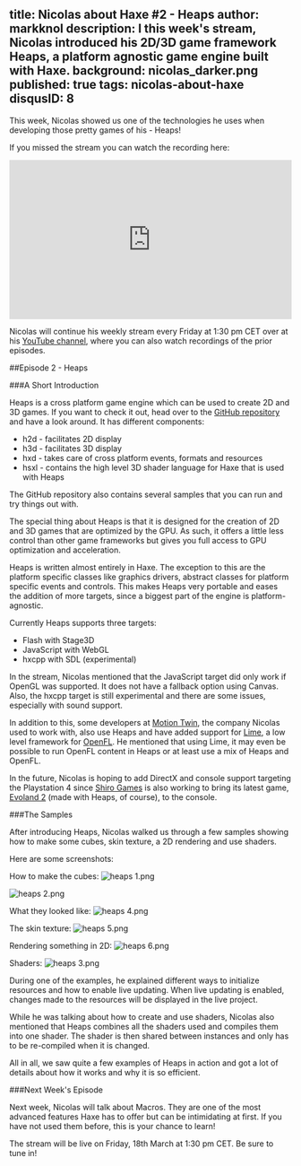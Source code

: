 title: Nicolas about Haxe #2 - Heaps
author: markknol
description: I this week's stream, Nicolas introduced his 2D/3D game framework Heaps, a platform agnostic game engine built with Haxe. 
background: nicolas_darker.png
published: true
tags: nicolas-about-haxe
disqusID: 8
---

This week, Nicolas showed us one of the technologies he uses when developing those pretty games of his - Heaps! 

If you missed the stream you can watch the recording here:

<div style="text-align:center" markdown="1">
	<div style="position:relative;height:0;padding-bottom:56.25%"><iframe src="https://www.youtube.com/embed/-WeGME_T9Ew?ecver=2" width="640" height="360" frameborder="0" style="position:absolute;width:100%;height:100%;left:0"><a href="https://www.youtube.com/watch?feature=player_embedded&v=-WeGME_T9Ew" target="_blank">
        <img src="https://img.youtube.com/vi/-WeGME_T9Ew/0.jpg" alt="Nicolas about Haxe Episode 2 Heaps" />
    </a></iframe></div>
</div>

Nicolas will continue his weekly stream every Friday at 1:30 pm CET over at his [YouTube channel](https://www.youtube.com/user/MTwarp), where you can also watch recordings of the prior episodes.

##Episode 2 - Heaps

###A Short Introduction

Heaps is a cross platform game engine which can be used to create 2D and 3D games. If you want to check it out, head over to the [GitHub repository](https://github.com/ncannasse/heaps) and have a look around. It has different components:

* h2d - facilitates 2D display
* h3d - facilitates 3D display
* hxd - takes care of cross platform events, formats and resources
* hsxl - contains the high level 3D shader language for Haxe that is used with Heaps

The GitHub repository also contains several samples that you can run and try things out with.

The special thing about Heaps is that it is designed for the creation of 2D and 3D games that are optimized by the GPU. As such, it offers a little less control than other game frameworks but gives you full access to GPU optimization and acceleration.

Heaps is written almost entirely in Haxe. The exception to this are the platform specific classes like graphics drivers, abstract classes for platform specific events and controls. This makes Heaps very portable and eases the addition of more targets, since a biggest part of the engine is platform-agnostic.

Currently Heaps supports three targets:

* Flash with Stage3D
* JavaScript with WebGL
* hxcpp with SDL (experimental)

In the stream, Nicolas mentioned that the JavaScript target did only work if OpenGL was supported. It does not have a fallback option using Canvas. Also, the hxcpp target is still experimental and there are some issues, especially with sound support.

In addition to this, some developers at [Motion Twin](https://motion-twin.com/en/), the company Nicolas used to work with, also use Heaps and have added support for [Lime](https://github.com/openfl/lime), a low level framework for [OpenFL](http://www.openfl.org/). He mentioned that using Lime, it may even be possible to run OpenFL content in Heaps or at least use a mix of Heaps and OpenFL.

In the future, Nicolas is hoping to add DirectX and console support targeting the Playstation 4 since [Shiro Games](http://shirogames.com/) is also working to bring its latest game, [Evoland 2](http://www.evoland2.com/) (made with Heaps, of course), to the console.

###The Samples

After introducing Heaps, Nicolas walked us through a few samples showing how to make some cubes, skin texture, a 2D rendering and use shaders.

Here are some screenshots:

How to make the cubes:
![heaps 1.png](heaps_1.png)

![heaps 2.png](heaps_2.png)

What they looked like:
![heaps 4.png](heaps_4.png)

The skin texture:
![heaps 5.png](heaps_5.png)

Rendering something in 2D:
![heaps 6.png](heaps_6.png)

Shaders:
![heaps 3.png](heaps_3.png)

During one of the examples, he explained different ways to initialize resources and how to enable live updating. When live updating is enabled, changes made to the resources will be displayed in the live project.

While he was talking about how to create and use shaders, Nicolas also mentioned that Heaps combines all the shaders used and compiles them into one shader. The shader is then shared between instances and only has to be re-compiled when it is changed. 

All in all, we saw quite a few examples of Heaps in action and got a lot of details about how it works and why it is so efficient.

###Next Week's Episode

Next week, Nicolas will talk about Macros. They are one of the most advanced features Haxe has to offer but can be intimidating at first. If you have not used them before, this is your chance to learn!

The stream will be live on Friday, 18th March at 1:30 pm CET. Be sure to tune in!
